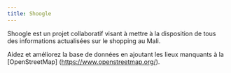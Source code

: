 ```yaml
---
title: Shoogle
---
```


Shoogle est un projet collaboratif visant à mettre à la disposition de tous des informations actualisées sur le shopping au Mali.

Aidez et améliorez la base de données en ajoutant les lieux manquants à la [OpenStreetMap] (https://www.openstreetmap.org/).
